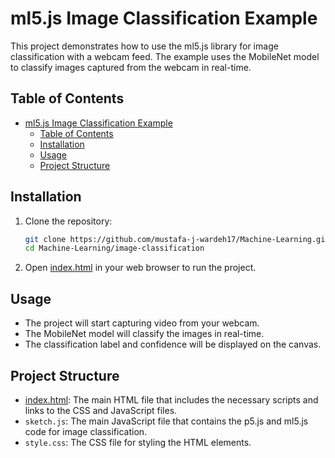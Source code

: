 # ml5.js Image Classification Example

This project demonstrates how to use the ml5.js library for image classification with a webcam feed. The example uses the MobileNet model to classify images captured from the webcam in real-time.

## Table of Contents

- [ml5.js Image Classification Example](#ml5js-image-classification-example)
  - [Table of Contents](#table-of-contents)
  - [Installation](#installation)
  - [Usage](#usage)
  - [Project Structure](#project-structure)

## Installation

1. Clone the repository:
    ```sh
    git clone https://github.com/mustafa-j-wardeh17/Machine-Learning.git
    cd Machine-Learning/image-classification
    ```

2. Open [index.html](http://_vscodecontentref_/0) in your web browser to run the project.

## Usage

- The project will start capturing video from your webcam.
- The MobileNet model will classify the images in real-time.
- The classification label and confidence will be displayed on the canvas.

## Project Structure

- [index.html](http://_vscodecontentref_/1): The main HTML file that includes the necessary scripts and links to the CSS and JavaScript files.
- `sketch.js`: The main JavaScript file that contains the p5.js and ml5.js code for image classification.
- `style.css`: The CSS file for styling the HTML elements.

